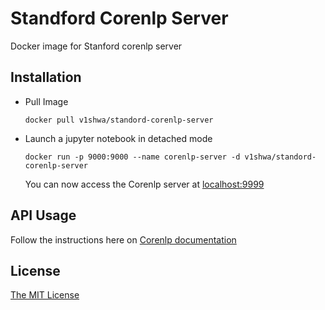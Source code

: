 # Standford Corenlp Server
Docker image for Stanford corenlp server

## Installation
  - Pull Image
   
        docker pull v1shwa/standord-corenlp-server    
  - Launch a jupyter notebook in detached mode
  
        docker run -p 9000:9000 --name corenlp-server -d v1shwa/standord-corenlp-server
    
    You can now access the Corenlp server at [localhost:9999](http://localhost:9999/)

## API Usage
  Follow the instructions here on [Corenlp documentation](https://stanfordnlp.github.io/CoreNLP/corenlp-server.html#api-documentation)

## License
[The MIT License](https://github.com/v1shwa/standford-corenlp-server/blob/master/LICENSE)

